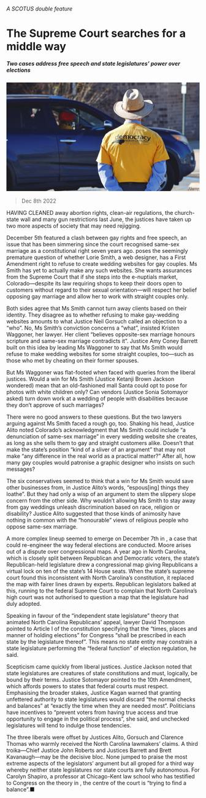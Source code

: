 ###### A SCOTUS double feature

# The Supreme Court searches for a middle way 

##### Two cases address free speech and state legislatures’ power over elections 

![image](images/20221210_USP004.jpg) 

> Dec 8th 2022 

HAVING CLEANED away abortion rights, clean-air regulations, the church-state wall and many gun restrictions last June, the justices have taken up two more aspects of society that may need rejigging.

December 5th featured a clash between gay rights and free speech, an issue that has been simmering since the court recognised same-sex marriage as a constitutional right seven years ago.  poses the seemingly premature question of whether Lorie Smith, a web designer, has a First Amendment right to refuse to create wedding websites for gay couples. Ms Smith has yet to actually make any such websites. She wants assurances from the Supreme Court that if she steps into the e-nuptials market, Colorado—despite its law requiring shops to keep their doors open to customers without regard to their sexual orientation—will respect her belief opposing gay marriage and allow her to work with straight couples only. 

Both sides agree that Ms Smith cannot turn away clients based on their identity. They disagree as to whether refusing to make gay-wedding websites amounts to what Justice Neil Gorsuch called an objection to a “who”. No, Ms Smith’s conviction concerns a “what”, insisted Kristen Waggoner, her lawyer. Her client “believes opposite-sex marriage honours scripture and same-sex marriage contradicts it”. Justice Amy Coney Barrett built on this idea by leading Ms Waggoner to say that Ms Smith would refuse to make wedding websites for some straight couples, too—such as those who met by cheating on their former spouses. 

But Ms Waggoner was flat-footed when faced with queries from the liberal justices. Would a win for Ms Smith (Justice Ketanji Brown Jackson wondered) mean that an old-fashioned mall Santa could opt to pose for photos with white children only? Can vendors (Justice Sonia Sotomayor asked) turn down work at a wedding of people with disabilities because they don’t approve of such marriages?

There were no good answers to these questions. But the two lawyers arguing against Ms Smith faced a rough go, too. Shaking his head, Justice Alito noted Colorado’s acknowledgment that Ms Smith could include “a denunciation of same-sex marriage” in every wedding website she creates, as long as she sells them to gay and straight customers alike. Doesn’t that make the state’s position “kind of a sliver of an argument” that may not make “any difference in the real world as a practical matter?” After all, how many gay couples would patronise a graphic designer who insists on such messages? 

The six conservatives seemed to think that a win for Ms Smith would save other businesses from, in Justice Alito’s words, “espous[ing] things they loathe”. But they had only a wisp of an argument to stem the slippery slope concern from the other side. Why wouldn’t allowing Ms Smith to stay away from gay weddings unleash discrimination based on race, religion or disability? Justice Alito suggested that those kinds of animosity have nothing in common with the “honourable” views of religious people who oppose same-sex marriage. 

A more complex lineup seemed to emerge on December 7th in , a case that could re-engineer the way federal elections are conducted. Moore arises out of a dispute over congressional maps. A year ago in North Carolina, which is closely split between Republican and Democratic voters, the state’s Republican-held legislature drew a congressional map giving Republicans a virtual lock on ten of the state’s 14 House seats. When the state’s supreme court found this inconsistent with North Carolina’s constitution, it replaced the map with fairer lines drawn by experts. Republican legislators balked at this, running to the federal Supreme Court to complain that North Carolina’s high court was not authorised to question a map that the legislature had duly adopted.

Speaking in favour of the “independent state legislature” theory that animated North Carolina Republicans’ appeal, lawyer David Thompson pointed to Article I of the constitution specifying that the “times, places and manner of holding elections” for Congress “shall be prescribed in each state by the legislature thereof”. This means no state entity may constrain a state legislature performing the “federal function” of election regulation, he said.

Scepticism came quickly from liberal justices. Justice Jackson noted that state legislatures are creatures of state constitutions and must, logically, be bound by their terms. Justice Sotomayor pointed to the 10th Amendment, which affords powers to states that federal courts must respect. Emphasising the broader stakes, Justice Kagan warned that granting unfettered authority to state legislatures would discard “the normal checks and balances” at “exactly the time when they are needed most”. Politicians have incentives to “prevent voters from having true access and true opportunity to engage in the political process”, she said, and unchecked legislatures will tend to indulge those tendencies. 

The three liberals were offset by Justices Alito, Gorsuch and Clarence Thomas who warmly received the North Carolina lawmakers’ claims. A third troika—Chief Justice John Roberts and Justices Barrett and Brett Kavanaugh—may be the decisive bloc. None jumped to praise the most extreme aspects of the legislators’ argument but all groped for a third way whereby neither state legislatures nor state courts are fully autonomous. For Carolyn Shapiro, a professor at Chicago-Kent law school who has testified to Congress on the theory in , the centre of the court is “trying to find a balance”.■


